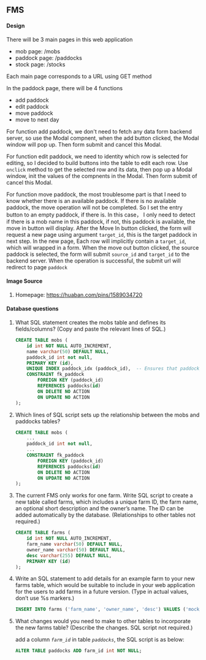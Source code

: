 ## FMS

#### Design

There will be 3 main pages in this web application

- mob page: /mobs
- paddock page: /paddocks
- stock page: /stocks

Each main page corresponds to a URL using GET method

In the paddock page, there will be 4 functions

- add paddock
- edit paddock
- move paddock
- move to next day

For function add paddock, we don't need to fetch any data form backend server, so use the Modal compnent, when the add button clicked, the Modal window will pop up. Then form submit and cancel this Modal.

For function edit paddock, we need to identity which row is selected for editing, so I decided to build buttons into the table to edit each row. Use `onclick` method to get the selected row and its data, then pop up a Modal window, init the values of the compnents in the Modal. Then form submit of cancel this Modal.

For function move paddock, the most troublesome part is that I need to know whether there is an available paddock. If there is no available paddock, the move operation will not be completed. So I set the entry button to an empty paddock, if there is. In this case， I only need to detect if there is a mob name in this paddock, if not, this paddock is available, the move in button will display. After the Move In button clicked, the form will request a new page using argument `target_id`, this is the target paddock in next step. In the new page, Each row will implicitly contain a `target_id`, which will wrapped in a form. When the move out button clicked, the source paddock is selected, the form will submit `source_id` and `target_id` to the backend server. When the operation is successful, the submit url will redirect to page `paddock`


#### Image Source

1. Homepage: https://huaban.com/pins/1589034720 


#### Database questions
1. What SQL statement creates the mobs table and defines its fields/columns? (Copy
and paste the relevant lines of SQL.)

    ```SQL
    CREATE TABLE mobs (
        id int NOT NULL AUTO_INCREMENT,
        name varchar(50) DEFAULT NULL,
        paddock_id int not null,
        PRIMARY KEY (id),
        UNIQUE INDEX paddock_idx (paddock_id),	-- Ensures that paddock_id is unique
        CONSTRAINT fk_paddock
            FOREIGN KEY (paddock_id)
            REFERENCES paddocks(id)
            ON DELETE NO ACTION
            ON UPDATE NO ACTION
    );
    ```

2. Which lines of SQL script sets up the relationship between the mobs and paddocks
tables?

    ```SQL
    CREATE TABLE mobs (
        ...
        paddock_id int not null,
        ...
        CONSTRAINT fk_paddock
            FOREIGN KEY (paddock_id)
            REFERENCES paddocks(id)
            ON DELETE NO ACTION
            ON UPDATE NO ACTION
    );
    ```

3. The current FMS only works for one farm. Write SQL script to create a new table
called farms, which includes a unique farm ID, the farm name, an optional short
description and the owner’s name. The ID can be added automatically by the
database. (Relationships to other tables not required.)

    ```SQL
    CREATE TABLE farms (
        id int NOT NULL AUTO_INCREMENT,
        farm_name varchar(50) DEFAULT NULL,
        owner_name varchar(50) DEFAULT NULL,
        desc varchar(255) DEFAULT NULL,
        PRIMARY KEY (id)
    );
    ```

4. Write an SQL statement to add details for an example farm to your new farms table, which would be suitable to include in your web application for the users to add farms in a future version. (Type in actual values, don’t use %s markers.)

    ```SQL
    INSERT INTO farms ('farm_name', 'owner_name', 'desc') VALUES ('mock_farm_name', 'mock_owner_name', 'mock_desc');
    ```

5. What changes would you need to make to other tables to incorporate the new farms
table? (Describe the changes. SQL script not required.)

    add a column *`farm_id`* in table *`paddocks`*, the SQL script is as below:

    ```SQL
    ALTER TABLE paddocks ADD farm_id int NOT NULL;
    ```
